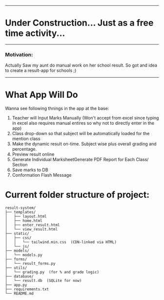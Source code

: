 __________________
#  Under Construction... Just as a free time activity... 
____________________
### Motivation: 
Actually Saw my aunt do manual work on her school result. So got and idea to create a result-app for schools ;) 
_________________

# What App Will Do
Wanna see following thnings in the app at the base: 
<ol>
<li> Teacher will Input Marks Manually (Won't accept from excel since typing in excel also requires manual entires so why not to directly enter in the app) </li>
 <li> Class drop-down so that subject will be automatically loaded for the mention class </li>
<li> Make the dynamic result on-time. Subject wise plus overall grading and percentage. </li> 
<li> Preview result online </li> 
<li>Generate Individual MarksheetGenerate PDF Report for Each Class/ Section </li> 
<li> Save marks to DB </li>
 <li> Conformation Flash Message </li>
</ol>


# Current folder structure of project:
```
result-system/
├── templates/
│   ├── layout.html
│   ├── home.html
│   ├── enter_result.html
│   └── view_result.html
├── static/
│   ├── css/
│   │   └── tailwind.min.css  (CDN-linked via HTML)
│   └── js/
├── models/
│   └── models.py
├── forms/
│   └── result_forms.py
├── utils/
│   └── grading.py  (for % and grade logic)
├── database/
│   └── result.db  (SQLite for now)
├── app.py
├── requirements.txt
└── README.md

```
